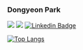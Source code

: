 ### Dongyeon Park
[![](https://img.shields.io/badge/-Academic%20Blog-red?style=flat-square)](https://plzfday.github.io)
[![](https://img.shields.io/badge/-Personal%20Blog%20(Korean)-blue?style=flat-square)](https://plzfdaylife.tistory.com)
[![Linkedin Badge](https://img.shields.io/badge/-LinkedIn-blue?style=flat-square&logo=Linkedin&logoColor=white&link=https://www.linkedin.com/in/dongyeonpark/)](https://www.linkedin.com/in/dongyeonpark/)

[![Top Langs](https://github-readme-stats.vercel.app/api/top-langs/?username=plzfday&layout=compact)](https://github.com/anuraghazra/github-readme-stats)
